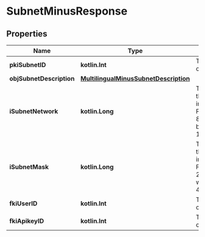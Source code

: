 
# SubnetMinusResponse

## Properties
Name | Type | Description | Notes
------------ | ------------- | ------------- | -------------
**pkiSubnetID** | **kotlin.Int** | The unique ID of the Subnet | 
**objSubnetDescription** | [**MultilingualMinusSubnetDescription**](MultilingualMinusSubnetDescription.md) |  | 
**iSubnetNetwork** | **kotlin.Long** | The network of the Subnet in integer form. For example 8.8.8.0 would be 134744064 | 
**iSubnetMask** | **kotlin.Long** | The mask of the Subnet  in integer form. For example 255.255.255.0 would be 4294967040 | 
**fkiUserID** | **kotlin.Int** | The unique ID of the User |  [optional]
**fkiApikeyID** | **kotlin.Int** | The unique ID of the Apikey |  [optional]



